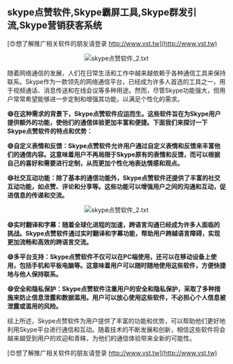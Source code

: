 ## **skype点赞软件,Skype霸屏工具,Skype群发引流,Skype营销获客系统**

[😍想了解推广相关软件的朋友请登录 http://www.vst.tw](http://www.vst.tw)

 <center><img src="https://vst.tw/MP4/tuiguang/png/4.png" alt="skype点赞软件_2.txt"></center>

随着网络通信的发展，人们在日常生活和工作中越来越依赖于各种通信工具来保持联系。Skype作为一款领先的网络通信平台，已经成为许多人首选的工具之一，用于视频通话、消息传送和在线会议等多种用途。然而，尽管Skype功能强大，但用户常常希望能够进一步定制和增强其功能，以满足个性化的需求。

**😄在这种需求的背景下，Skype点赞软件应运而生。这些软件旨在为Skype用户提供额外的功能，使他们的通信体验更加丰富和便捷。下面我们来探讨一下Skype点赞软件的特点和优势：**

**😄自定义表情和反馈：Skype点赞软件允许用户通过自定义表情和反馈来丰富他们的通信内容。这意味着用户不再局限于Skype原有的表情和反馈，而可以根据自己的喜好和需要进行定制，从而更加个性化地表达情感和观点。**

**😄社交互动功能：除了基本的通信功能外，Skype点赞软件还提供了丰富的社交互动功能，如点赞、评论和分享等。这些功能可以增强用户之间的沟通和互动，促进信息的传递和交流。**

 <center><img src="https://vst.tw/MP4/tuiguang/png/3.png" alt="skype点赞软件_2.txt"></center>

**😄实时翻译和字幕：随着全球化进程的加速，跨语言沟通已经成为许多人面临的挑战。Skype点赞软件通过实时翻译和字幕功能，帮助用户跨越语言障碍，实现更加流畅和高效的跨语言交流。**

**😄多平台支持：Skype点赞软件不仅可以在PC端使用，还可以在移动设备上使用，包括手机和平板电脑等。这意味着用户可以随时随地使用这些软件，方便快捷地与他人保持联系。**

**😄安全和隐私保护：Skype点赞软件注重用户的安全和隐私保护，采取了多种措施来防止信息泄露和数据滥用。用户可以放心使用这些软件，不必担心个人信息被泄露或滥用的风险。**

综上所述，Skype点赞软件为用户提供了丰富的功能和优势，可以帮助他们更好地利用Skype平台进行通信和互动。随着技术的不断发展和创新，相信这些软件将会越来越受到用户的欢迎和青睐，为他们的通信体验带来全新的可能性。

[😍想了解推广相关软件的朋友请登录 http://www.vst.tw](http://www.vst.tw)




